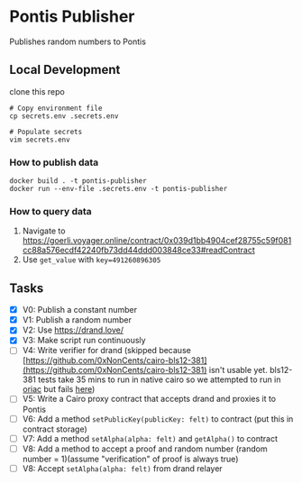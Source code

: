 # Pontis Publisher

Publishes random numbers to Pontis

## Local Development

clone this repo

```shell
# Copy environment file
cp secrets.env .secrets.env

# Populate secrets
vim secrets.env
```

### How to publish data

```shell
docker build . -t pontis-publisher
docker run --env-file .secrets.env -t pontis-publisher
```

### How to query data

1. Navigate to <https://goerli.voyager.online/contract/0x039d1bb4904cef28755c59f081cc88a576ecdf42240fb73dd44ddd003848ce33#readContract>
1. Use `get_value` with `key=491260896305`

## Tasks

- [x] V0: Publish a constant number
- [x] V1: Publish a random number
- [x] V2: Use <https://drand.love/>
- [x] V3: Make script run continuously
- [ ] V4: Write verifier for drand (skipped because [https://github.com/0xNonCents/cairo-bls12-381](https://github.com/0xNonCents/cairo-bls12-381) isn't usable yet. bls12-381 tests take 35 mins to run in native cairo so we attempted to run in [oriac](https://github.com/xJonathanLEI/oriac) but fails [here](https://github.com/xJonathanLEI/oriac/blob/master/src/cairo/lang/vm/cairo_runner.rs#L634))
- [ ] V5: Write a Cairo proxy contract that accepts drand and proxies it to Pontis
- [ ] V6: Add a method `setPublicKey(publicKey: felt)` to contract (put this in contract storage)
- [ ] V7: Add a method `setAlpha(alpha: felt)` and `getAlpha()` to contract
- [ ] V8: Add a method to accept a proof and random number (random number = 1)(assume "verification" of proof is always true)
- [ ] V8: Accept `setAlpha(alpha: felt)` from drand relayer
